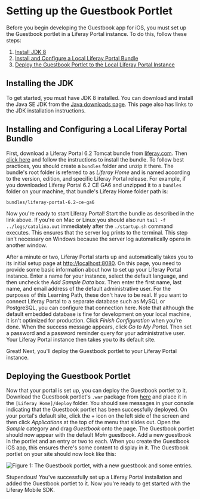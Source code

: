 # Setting up the Guestbook Portlet

Before you begin developing the Guestbook app for iOS, you must set up the 
Guestbook portlet in a Liferay Portal instance. To do this, follow these steps: 

1.  [Install JDK 8](/develop/tutorials/-/knowledge_base/6-2/setting-up-the-guestbook-portlet#installing-the-jdk)
2.  [Install and Configure a Local Liferay Portal Bundle](/develop/tutorials/-/knowledge_base/6-2/setting-up-the-guestbook-portlet#installing-and-configuring-a-local-liferay-bundle)
3.  [Deploy the Guestbook Portlet to the Local Liferay Portal Instance](/develop/tutorials/-/knowledge_base/6-2/setting-up-the-guestbook-portlet#deploying-the-guestbook-portlet)

## Installing the JDK [](id=installing-the-jdk)

To get started, you must have JDK 8 installed. You can download and install the 
Java SE JDK from the 
[Java downloads page](http://www.oracle.com/technetwork/java/javase/downloads/index.html). 
This page also has links to the JDK installation instructions. 

## Installing and Configuring a Local Liferay Portal Bundle [](id=installing-and-configuring-a-local-liferay-bundle)

First, download a Liferay Portal 6.2 Tomcat bundle from 
[liferay.com](https://www.liferay.com/). 
Then 
[click here](/discover/deployment/-/knowledge_base/6-2/installing-a-bundle)
and follow the instructions to install the bundle. To follow best practices, you 
should create a `bundles` folder and unzip it there. The bundle's root 
folder is referred to as *Liferay Home* and is named according to the 
version, edition, and specific Liferay Portal release. For example, if you 
downloaded Liferay Portal 6.2 CE GA6 and unzipped it to a `bundles` folder on 
your machine, that bundle's Liferay Home folder path is: 

    bundles/liferay-portal-6.2-ce-ga6

Now you're ready to start Liferay Portal! Start the bundle as described in the 
link above. If you're on Mac or Linux you should also run 
`tail -f ../logs/catalina.out` immediately after the `./startup.sh` command 
executes. This ensures that the server log prints to the terminal. This step 
isn't necessary on Windows because the server log automatically opens in another 
window. 

After a minute or two, Liferay Portal starts up and automatically takes you to 
its initial setup page at 
[http://localhost:8080](http://localhost:8080). 
On this page, you need to provide some basic information about how to set up 
your Liferay Portal instance. Enter a name for your instance, select the default 
language, and then uncheck the *Add Sample Data* box. Then enter the first name, 
last name, and email address of the default administrative user. For the 
purposes of this Learning Path, these don't have to be real. If you want to 
connect Liferay Portal to a separate database such as MySQL or PostgreSQL, you 
can configure that connection here. Note that although the default embedded 
database is fine for development on your local machine, it isn't optimized for 
production. Click *Finish Configuration* when you're done. When the success 
message appears, click *Go to My Portal*. Then set a password and a password 
reminder query for your administrative user. Your Liferay Portal instance then 
takes you to its default site. 

Great! Next, you'll deploy the Guestbook portlet to your Liferay Portal 
instance. 

## Deploying the Guestbook Portlet [](id=deploying-the-guestbook-portlet)

Now that your portal is set up, you can deploy the Guestbook portlet to it. 
Download the Guestbook portlet's `.war` package from 
[here](https://dev.liferay.com/documents/10184/598513/guestbook-portlet.war) 
and place it in the `[Liferay Home]/deploy` folder. You should see messages 
in your console indicating that the Guestbook portlet has been successfully 
deployed. On your portal's default site, click the + icon on the left side of 
the screen and then click *Applications* at the top of the menu that slides out. 
Open the *Sample* category and drag *Guestbook* onto the page. The Guestbook 
portlet should now appear with the default *Main* guestbook. Add a new guestbook 
in the portlet and an entry or two to each. When you create the Guestbook iOS 
app, this ensures there's some content to display in it. The Guestbook portlet 
on your site should now look like this: 

![Figure 1: The Guestbook portlet, with a new guestbook and some entries.](../../../images/guestbook-portlet-01.png)

Stupendous! You've successfully set up a Liferay Portal installation and added 
the Guestbook portlet to it. Now you're ready to get started with the Liferay 
Mobile SDK. 
